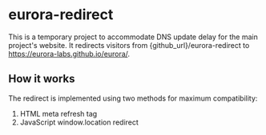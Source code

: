 # eurora-redirect

This is a temporary project to accommodate DNS update delay for the main project's website. It redirects visitors from {github_url}/eurora-redirect to https://eurora-labs.github.io/eurora/.

## How it works

The redirect is implemented using two methods for maximum compatibility:
1. HTML meta refresh tag
2. JavaScript window.location redirect

